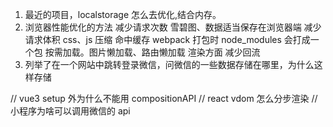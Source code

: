 <!--
 * @Author: 鱼小柔
 * @Date: 2021-04-01 18:44:59
 * @LastEditors: your name
 * @LastEditTime: 2021-04-08 14:19:22
 * @Description: file content
-->

<!-- 7. 二叉树基础知识点
8. 算法描述：如何将链表反向
9. 广搜算法
10. 另一道题目类似聪明题，观察规律，按要求完成
11. 实现一个复杂链表的复制函数（链表当中的节点除了有指向下一个节点的指针，还有一个指针指向一个任意的节点） -->

1. 最近的项目，localstorage 怎么去优化,结合内存。
2. 浏览器性能优化的方法
   减少请求次数 雪碧图、数据适当保存在浏览器端
   减少请求体积 css、js 压缩
   命中缓存 webpack 打包时 node_modules 会打成一个包
   按需加载。图片懒加载、路由懒加载
   渲染方面 减少回流
3. 列举了在一个网站中跳转登录微信，问微信的一些数据存储在哪里，为什么这样存储



// vue3 setup 外为什么不能用 compositionAPI
// react vdom 怎么分步渲染
// 小程序为啥可以调用微信的 api



